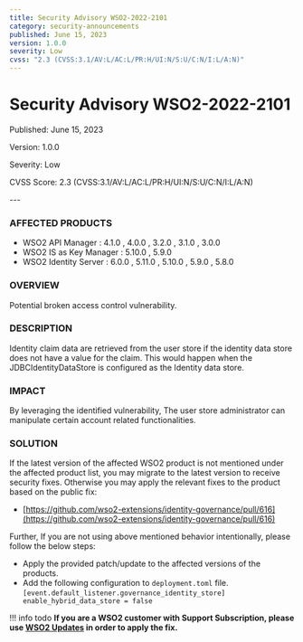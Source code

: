 ```yaml
---
title: Security Advisory WSO2-2022-2101
category: security-announcements
published: June 15, 2023
version: 1.0.0
severity: Low
cvss: "2.3 (CVSS:3.1/AV:L/AC:L/PR:H/UI:N/S:U/C:N/I:L/A:N)"
---
```


# Security Advisory WSO2-2022-2101

<p class="doc-info">Published: June 15, 2023</p>
<p class="doc-info">Version: 1.0.0</p>
<p class="doc-info">Severity: Low</p>
<p class="doc-info">CVSS Score: 2.3 (CVSS:3.1/AV:L/AC:L/PR:H/UI:N/S:U/C:N/I:L/A:N)</p>
---

### AFFECTED PRODUCTS
* WSO2 API Manager : 4.1.0 , 4.0.0 , 3.2.0 , 3.1.0 , 3.0.0
* WSO2 IS as Key Manager : 5.10.0 , 5.9.0
* WSO2 Identity Server : 6.0.0 , 5.11.0 , 5.10.0 , 5.9.0 , 5.8.0


### OVERVIEW
Potential broken access control vulnerability.


### DESCRIPTION
Identity claim data are retrieved from the user store if the identity data store does not have a value for the claim. This would happen when the JDBCIdentityDataStore is configured as the Identity data store.


### IMPACT
By leveraging the identified vulnerability, The user store administrator can manipulate certain account related functionalities.


### SOLUTION
If the latest version of the affected WSO2 product is not mentioned under the affected product list, you may migrate to the latest version to receive security fixes. Otherwise you may apply the relevant fixes to the product based on the public fix: 

* [https://github.com/wso2-extensions/identity-governance/pull/616](https://github.com/wso2-extensions/identity-governance/pull/616)

Further, If you are not using above mentioned behavior intentionally, please follow the below steps:

* Apply the provided patch/update to the affected versions of the products.
* Add the following configuration to `deployment.toml` file.
    `[event.default_listener.governance_identity_store] enable_hybrid_data_store = false`

!!! info todo
    **If you are a WSO2 customer with Support Subscription, please use [WSO2 Updates](https://wso2.com/updates/) in order to apply the fix.**


